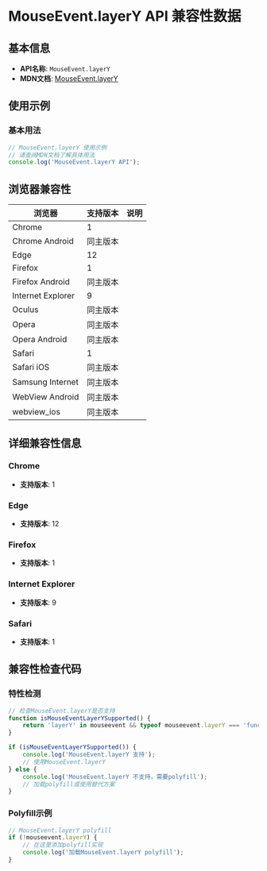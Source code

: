 # MouseEvent.layerY API 兼容性数据

## 基本信息

- **API名称**: `MouseEvent.layerY`
- **MDN文档**: [MouseEvent.layerY](https://developer.mozilla.org/docs/Web/API/MouseEvent/layerY)

## 使用示例

### 基本用法

```javascript
// MouseEvent.layerY 使用示例
// 请查阅MDN文档了解具体用法
console.log('MouseEvent.layerY API');
```

## 浏览器兼容性

| 浏览器 | 支持版本 | 说明 |
|--------|----------|------|
| Chrome | 1 |  |
| Chrome Android | 同主版本 |  |
| Edge | 12 |  |
| Firefox | 1 |  |
| Firefox Android | 同主版本 |  |
| Internet Explorer | 9 |  |
| Oculus | 同主版本 |  |
| Opera | 同主版本 |  |
| Opera Android | 同主版本 |  |
| Safari | 1 |  |
| Safari iOS | 同主版本 |  |
| Samsung Internet | 同主版本 |  |
| WebView Android | 同主版本 |  |
| webview_ios | 同主版本 |  |

## 详细兼容性信息

### Chrome

- **支持版本**: 1

### Edge

- **支持版本**: 12

### Firefox

- **支持版本**: 1

### Internet Explorer

- **支持版本**: 9

### Safari

- **支持版本**: 1

## 兼容性检查代码

### 特性检测

```javascript
// 检查MouseEvent.layerY是否支持
function isMouseEventLayerYSupported() {
    return 'layerY' in mouseevent && typeof mouseevent.layerY === 'function';
}

if (isMouseEventLayerYSupported()) {
    console.log('MouseEvent.layerY 支持');
    // 使用MouseEvent.layerY
} else {
    console.log('MouseEvent.layerY 不支持，需要polyfill');
    // 加载polyfill或使用替代方案
}
```

### Polyfill示例

```javascript
// MouseEvent.layerY polyfill
if (!mouseevent.layerY) {
    // 在这里添加polyfill实现
    console.log('加载MouseEvent.layerY polyfill');
}
```

